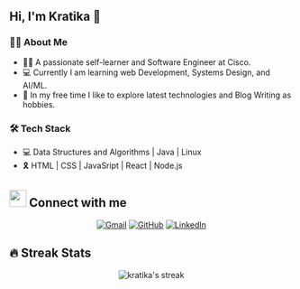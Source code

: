 ## Hi, I'm Kratika 👋

<!--
**kratikadixit472/kratikadixit472** is a ✨ _special_ ✨ repository because its `README.md` (this file) appears on your GitHub profile.
-->
### 👩‍💼 About Me

- 👩‍💻 A passionate self-learner and Software Engineer at Cisco.
- 💻 Currently I am learning web Development, Systems Design, and AI/ML.
- 🌱 In my free time I like to explore latest technologies and Blog Writing as hobbies.

### 🛠 Tech Stack

- 💻 Data Structures and Algorithms | Java | Linux
- 🎗 HTML | CSS | JavaSript | React | Node.js


## <img src="https://media.giphy.com/media/iY8CRBdQXODJSCERIr/giphy.gif" width="30px"> Connect with me
<p align="center">
	<a href="mailto:kratikadixit472@gmail.com"><img img src="https://img.shields.io/badge/gmail-%23EA4335.svg?style=plastic&logo=gmail&logoColor=white" alt="Gmail"/></a>
	<a href="https://github.com/kratikadixit472"><img src="https://img.shields.io/badge/github-%23181717.svg?style=plastic&logo=github&logoColor=white" alt="GitHub"/></a>
  <a href="https://www.linkedin.com/in/kratikadixit4729954/"><img src="https://img.shields.io/badge/linkedin-%230A66C2.svg?style=plastic&logo=linkedin&logoColor=white" alt="LinkedIn"/></a>
	<!--<a href="https://leetcode.com/kratikadixit/"><img src="https://iconscout.com/icon/leetcode-3521542?style=plastic&logo=leetcode&logoColor=white" alt="LeetCode"/></a> -->
  </a>
</p>
  
  
## 🔥 Streak Stats

<p align="center"><img src="https://github-readme-streak-stats.herokuapp.com/?user=kratikadixit472&theme=nightowl" alt="kratika's streak" /></p>

<!-- ## 🔥 Github Stats
 My github Stats : 
<p align="center"><img src = "https://github-readme-stats.vercel.app/api?username=kratikadixit472&&show_icons=true&title_color=ffffff&icon_color=bb2acf&text_color=daf7dc&bg_color=151515">
	</p> -->

<!-- ACTIVITY GRAPH TRACKER 
[![Kratika's github activity graph](https://activity-graph.herokuapp.com/graph?username=kratikadixit472&theme=react-dark)](https://github.com/kratikadixit472/github-readme-activity-graph)
-->

<!--
## 📈 Activity Graph

<br/>
<h2 align="center"> My current activity </h2>


<a href="https://github.com/ashutosh00710/github-readme-activity-graph"><img alt="Kratika's Activity Graph" src="https://activity-graph.herokuapp.com/graph/?username=kratikadixit472&bg_color=000&color=fff&line=00E676&point=fff&hide_border=true" /></a>

-->
